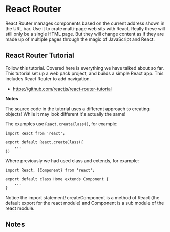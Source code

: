 # React Router 

React Router manages components based on the current address shown in the URL bar. Use it to 
crate multi-page web sits with React. Really these will still only be a single HTML page. 
But they will change content as if they are made up of multiple pages through the magic of 
JavaScript and React. 

## React Router Tutorial

Follow this tutorial. Covered here is everything we have talked about so far. This tutorial set up 
a web pack project, and builds a simple React app. This includes React Router to add navigation. 

- https://github.com/reactjs/react-router-tutorial

**Notes** 

The source code in the tutorial uses a different approach to creating objects! While it may look
different it's actually the same! 

The examples use `React.createClass()`, for example: 

```
import React from 'react';

export default React.createClass({
    ...
})
```
Where previously we had used class and extends, for example: 
```
import React, {Component} from 'react';

export default class Home extends Component {
    ...
}
```
Notice the import statement! createComponent is a method of React (the default export for the react
module) and Component is a sub module of the react module. 

## Notes 

